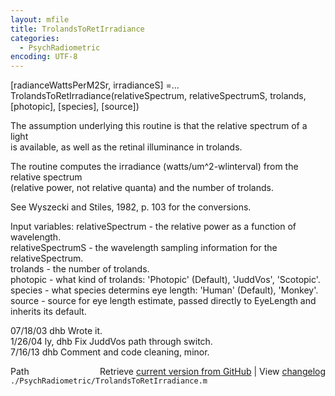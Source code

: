 ```yaml
---
layout: mfile
title: TrolandsToRetIrradiance
categories:
  - PsychRadiometric
encoding: UTF-8
---
```


[radianceWattsPerM2Sr, irradianceS] =...  
    TrolandsToRetIrradiance(relativeSpectrum, relativeSpectrumS, trolands, [photopic], [species], [source])  

The assumption underlying this routine is that the relative spectrum of a light  
is available, as well as the retinal illuminance in trolands.  

The routine computes the irradiance (watts/um^2-wlinterval) from the relative spectrum  
(relative power, not relative quanta) and the number of trolands.  

See Wyszecki and Stiles, 1982, p. 103 for the conversions.  

Input variables: relativeSpectrum - the relative power as a function of wavelength.  
                 relativeSpectrumS - the wavelength sampling information for the relativeSpectrum.  
                 trolands - the number of trolands.  
                 photopic - what kind of trolands: 'Photopic' (Default), 'JuddVos', 'Scotopic'.  
                 species - what species determins eye length: 'Human' (Default), 'Monkey'.  
                 source - source for eye length estimate, passed directly to EyeLength and inherits its default.  

07/18/03  dhb         Wrote it.  
1/26/04   ly, dhb     Fix JuddVos path through switch.  
7/16/13   dhb         Comment and code cleaning, minor.  


<div class="code_header" style="text-align:right;">
  <span style="float:left;">Path&nbsp;&nbsp;</span> <span class="counter">Retrieve <a href=
  "https://raw.github.com/Psychtoolbox-3/Psychtoolbox-3/beta/./PsychRadiometric/TrolandsToRetIrradiance.m">current version from GitHub</a> | View <a href=
  "https://github.com/Psychtoolbox-3/Psychtoolbox-3/commits/beta/./PsychRadiometric/TrolandsToRetIrradiance.m">changelog</a></span>
</div>
<div class="code">
  <code>./PsychRadiometric/TrolandsToRetIrradiance.m</code>
</div>
